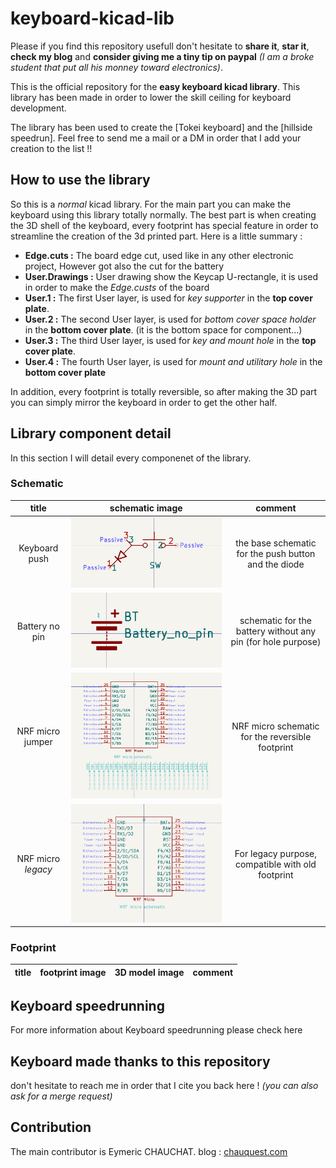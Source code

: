 # keyboard-kicad-lib

Please if you find this repository usefull don't hesitate to **share it**, **star it**, **check my blog** and **consider giving me a tiny tip on paypal** *(I am a broke student that put all his monney toward electronics)*.


This is the official repository for the **easy keyboard kicad library**.
This library has been made in order to lower the skill ceiling for keyboard development.

The library has been used to create the [Tokei keyboard] and the [hillside speedrun]. Feel free to send me a mail or a DM in order that I add your creation to the list !! 

## How to use the library

So this is a *normal* kicad library. For the main part you can make the keyboard using this library totally normally.
The best part is when creating the 3D shell of the keyboard, every footprint has special feature in order to streamline the creation of the 3d printed part. Here is a little summary : 
- **Edge.cuts :** The board edge cut, used like in any other electronic project, However got also the cut for the battery
- **User.Drawings :** User drawing show the Keycap U-rectangle, it is used in order to make the *Edge.custs* of the board
- **User.1 :** The first User layer, is used for *key supporter* in the **top cover plate**.
- **User.2 :** The second User layer, is used for *bottom cover space holder* in the **bottom cover plate**. (it is the bottom space for component...)
- **User.3 :** The third User layer, is used for *key and mount hole* in the **top cover plate**.
- **User.4 :** The fourth User layer, is used for *mount and utilitary hole* in the **bottom cover plate**

In addition, every footprint is totally reversible, so after making the 3D part you can simply mirror the keyboard in order to get the other half.


## Library component detail

In this section I will detail every componenet of the library. 

### Schematic

| title | schematic image | comment |
|:-----:|:---------------:|:-------:|
|Keyboard push |![Keyboard push schematic](images/keyboard_push_schematic.png) | the base schematic for the push button and the diode |
| Battery no pin |![Battery no pin schematic](images/battery_no_pin_schematic.png) | schematic for the battery without any pin (for hole purpose) |
| NRF micro jumper | ![NRF micro jumper schematic](images/NRF_micro_jumper_schematic.png) | NRF micro schematic for the reversible footprint | 
| NRF micro *legacy* | ![NRF micro schematic](images/NRF_micro_schematic.png) | For legacy purpose, compatible with old footprint | 


### Footprint

| title | footprint image | 3D model image | comment |
|:-----:|:---------------:|:--------------:|:-------:|

## Keyboard speedrunning

For more information about Keyboard speedrunning please check here

## Keyboard made thanks to this repository

don't hesitate to reach me in order that I cite you back here ! *(you can also ask for a merge request)*



## Contribution

The main contributor is Eymeric CHAUCHAT.
blog : [chauquest.com](chauquest.com)
